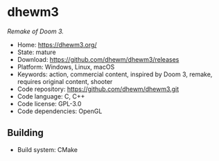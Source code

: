 # dhewm3

_Remake of Doom 3._

- Home: https://dhewm3.org/
- State: mature
- Download: https://github.com/dhewm/dhewm3/releases
- Platform: Windows, Linux, macOS
- Keywords: action, commercial content, inspired by Doom 3, remake, requires original content, shooter
- Code repository: https://github.com/dhewm/dhewm3.git
- Code language: C, C++
- Code license: GPL-3.0
- Code dependencies: OpenGL

## Building

- Build system: CMake